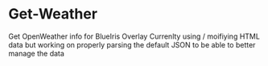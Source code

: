# Get-Weather
Get OpenWeather info for BlueIris Overlay 
Currenlty using / moifiying HTML data but working on properly parsing the default JSON to be able to better manage the data
